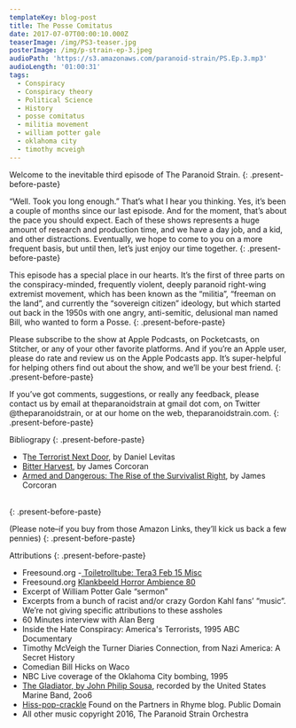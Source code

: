 ```yaml
---
templateKey: blog-post
title: The Posse Comitatus
date: 2017-07-07T00:00:10.000Z
teaserImage: /img/PS3-teaser.jpg
posterImage: /img/p-strain-ep-3.jpeg
audioPath: 'https://s3.amazonaws.com/paranoid-strain/PS.Ep.3.mp3'
audioLength: '01:00:31'
tags:
  - Conspiracy
  - Conspiracy theory
  - Political Science
  - History
  - posse comitatus
  - militia movement
  - william potter gale
  - oklahoma city
  - timothy mcveigh
---
```


Welcome to the inevitable third episode of The Paranoid Strain.
{: .present-before-paste}

“Well. Took you long enough.” That’s what I hear you thinking. Yes, it’s been a couple of months since our last episode. And for the moment, that’s about the pace you should expect. Each of these shows represents a huge amount of research and production time, and we have a day job, and a kid, and other distractions. Eventually, we hope to come to you on a more frequent basis, but until then, let’s just enjoy our time together.
{: .present-before-paste}

This episode has a special place in our hearts. It’s the first of three parts on the conspiracy-minded, frequently violent, deeply paranoid right-wing extremist movement, which has been known as the “militia”, “freeman on the land”, and currently the “sovereign citizen” ideology, but which started out back in the 1950s with one angry, anti-semitic, delusional man named Bill, who wanted to form a Posse.
{: .present-before-paste}

Please subscribe to the show at Apple Podcasts, on Pocketcasts, on Stitcher, or any of your other favorite platforms. And if you’re an Apple user, please do rate and review us on the Apple Podcasts app. It’s super-helpful for helping others find out about the show, and we’ll be your best friend.
{: .present-before-paste}

If you’ve got comments, suggestions, or really any feedback, please contact us by email at theparanoidstrain at gmail dot com, on Twitter @theparanoidstrain, or at our home on the web, theparanoidstrain.com.
{: .present-before-paste}

Bibliograpy
{: .present-before-paste}

* T[he Terrorist Next Door](http://amzn.to/2sSHLz6), by Daniel Levitas
* [Bitter Harvest](http://amzn.to/2tNZIU4), by James Corcoran
* [Armed and Dangerous: The Rise of the Survivalist Right](http://amzn.to/2tXHFeq), by James Corcoran

<br>
{: .present-before-paste}

(Please note–if you buy from those Amazon Links, they’ll kick us back a few pennies)
{: .present-before-paste}

Attributions
{: .present-before-paste}

* Freesound.org -[ Toiletrolltube: Tera3 Feb 15 Misc](https://www.freesound.org/people/toiletrolltube/sounds/264088/)
* Freesound.org [Klankbeeld Horror Ambience 80](https://www.freesound.org/people/klankbeeld/sounds/261399/)
* Excerpt of William Potter Gale “sermon”
* Excerpts from a bunch of racist and/or crazy Gordon Kahl fans’ “music”. We’re not giving specific attributions to these assholes
* 60 Minutes interview with Alan Berg
* Inside the Hate Conspiracy: America's Terrorists, 1995 ABC Documentary
* Timothy McVeigh the Turner Diaries Connection, from Nazi America: A Secret History
* Comedian Bill Hicks on Waco
* NBC Live coverage of the Oklahoma City bombing, 1995
* [The Gladiator, by John Philip Sousa](http://imslp.org/wiki/The_Gladiator_(Sousa,_John_Philip)), recorded by the United States Marine Band, 2oo6
* [Hiss-pop-crackle](http://www.partnersinrhyme.com/blog//wp-content/uploads/2011/06/hiss-pop-crackle.mp3) Found on the Partners in Rhyme blog. Public Domain
* All other music copyright 2016, The Paranoid Strain Orchestra